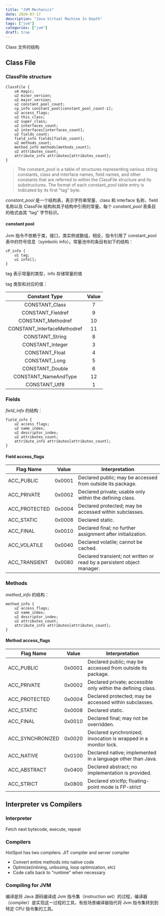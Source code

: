 ```yaml
---
title: "JVM Mechanics"
date: 2020-07-17
description: "Java Virtual Machine In Depth"
tags: ["jvm"]
categories: ["jvm"]
draft: true
---
```


Class 文件的结构

<!--more-->

## Class File

### ClassFile structure

``` class
ClassFile {
    u4 magic;
    u2 minor_version;
    u2 major_version;
    u2 constant_pool_count;
    cp_info constant_pool[constant_pool_count-1];
    u2 access_flags;
    u2 this_class;
    u2 super_class;
    u2 interfaces_count;
    u2 interfaces[interfaces_count];
    u2 fields_count;
    field_info fields[fields_count];
    u2 methods_count;
    method_info methods[methods_count];
    u2 attributes_count;
    attribute_info attributes[attributes_count];
}
```

> The constant_pool is a table of structures representing various string constants, class and interface names, field names, and other constants that are referred to within the ClassFile structure and its substructures. The format of each constant_pool table entry is indicated by its first "tag" byte.

*constant_pool* 是一个结构表，表示字符串常量、class 和 interface 名称、field 名称以及 ClassFile 结构和其子结构中引用的常量。每个 *constant_pool* 表条目的格式由其 "tag" 字节标识。

#### constant pool

Jvm 指令不依赖于类，接口，类实例或数组，相反，指令引用了 constant_pool 表中的符号信息（symbolic info）。常量池中的条目有如下的结构：

``` class
cP_info {
    u1 tag;
    u1 info[];
}
```

tag 表示常量的类型，info 存储常量的值

tag 类型和对应的值：

|        Constant Type        | Value |
|:---------------------------:|:-----:|
| CONSTANT_Class              | 7     |
| CONSTANT_Fieldref           | 9     |
| CONSTANT_Methodref          | 10    |
| CONSTANT_InterfaceMethodref | 11    |
| CONSTANT_String             | 8     |
| CONSTANT_Integer            | 3     |
| CONSTANT_Float              | 4     |
| CONSTANT_Long               | 5     |
| CONSTANT_Double             | 6     |
| CONSTANT_NameAndType        | 12    |
| CONSTANT_Utf8               | 1     |

### Fields

*field_info* 的结构：

``` class
field_info {
    u2 access_flags;
    u2 name_index;
    u2 descriptor_index;
    u2 attributes_count;
    attribute_info attributes[attributes_count];
}
```

#### Field access_flags

| Flag Name     | Value  | Interpretation                                                          |
|---------------|--------|-------------------------------------------------------------------------|
| ACC_PUBLIC    | 0x0001 | Declared public; may be accessed from outside its package.              |
| ACC_PRIVATE   | 0x0002 | Declared private; usable only within the defining class.                |
| ACC_PROTECTED | 0x0004 | Declared protected; may be accessed within subclasses.                  |
| ACC_STATIC    | 0x0008 | Declared static.                                                        |
| ACC_FINAL     | 0x0010 | Declared final; no further assignment after initialization.             |
| ACC_VOLATILE  | 0x0040 | Declared volatile; cannot be cached.                                    |
| ACC_TRANSIENT | 0x0080 | Declared transient; not written or read by a persistent object manager. |

### Methods

*method_info* 的结构：

``` class
method_info {
    u2 access_flags;
    u2 name_index;
    u2 descriptor_index;
    u2 attributes_count;
    attribute_info attributes[attributes_count];
}
```

#### Method access_flags

| Flag Name        | Value  | Interpretation                                                  |
|------------------|--------|-----------------------------------------------------------------|
| ACC_PUBLIC       | 0x0001 | Declared public; may be accessed from outside its package.      |
| ACC_PRIVATE      | 0x0002 | Declared private; accessible only within the defining class.    |
| ACC_PROTECTED    | 0x0004 | Declared protected; may be accessed within subclasses.          |
| ACC_STATIC       | 0x0008 | Declared static.                                                |
| ACC_FINAL        | 0x0010 | Declared final; may not be overridden.                          |
| ACC_SYNCHRONIZED | 0x0020 | Declared synchronized; invocation is wrapped in a monitor lock. |
| ACC_NATIVE       | 0x0100 | Declared native; implemented in a language other than Java.     |
| ACC_ABSTRACT     | 0x0400 | Declared abstract; no implementation is provided.               |
| ACC_STRICT       | 0x0800 | Declared strictfp; floating-point mode is FP-strict             |

## Interpreter vs Compilers

### Interpreter

Fetch next bytecode, execute, repeat

### Compilers

HotSpot has two compilers: JIT compiler and server compiler

+ Convert entire methods into native code
+ Optimize(inlining, unboxing, loop optimization, etc)
+ Code calls back to "runtime" when necessary

### Compiling for JVM

编译是将 Java 源码编译成 Jvm 指令集（instruction set）的过程，编译器（compiler）是实现这一过程的工具，有些场景编译器指代将 Jvm 指令集转到到特定 CPU 指令集的工具。

[HotSpot-Internals]:https://www.youtube.com/watch?v=XjfhsJarQy0
[compiling]:https://docs.oracle.com/javase/specs/jvms/se6/html/Compiling.doc.html#6530
[class-file]:https://docs.oracle.com/javase/specs/jvms/se6/html/ClassFile.doc.html#20080
[thread]:https://docs.oracle.com/javase/specs/jvms/se6/html/Threads.doc.html#21294
